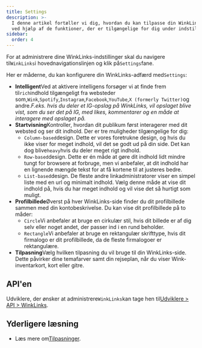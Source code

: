 ```yaml
---
title: Settings
description: >-
  I denne artikel fortæller vi dig, hvordan du kan tilpasse din WinkLinks-side
  ved hjælp af de funktioner, der er tilgængelige for dig under indstillinger.
sidebar:
  order: 4
---
```

For at administrere dine WinkLinks-indstillinger skal du navigere til`WinkLinks`i hovednavigationslinjen og klik på`Settings`fane.

Her er måderne, du kan konfigurere din WinkLinks-adfærd med`Settings`:

* **Intelligent**Ved at aktivere intelligens forsøger vi at finde frem til`rich`indhold tilgængeligt fra websteder som,`Wink`,`Spotify`,`Instagram`,`Facebook`,`YouTube`,`X (formerly Twitter)`og andre.*F.eks. hvis du deler et IG-opslag på WinkLinks, vil opslaget blive vist, som du ser det på IG, med likes, kommentarer og en måde at interagere med opslaget på.*
* **Startvisning**Kontroller, hvordan dit publikum først interagerer med dit websted og ser dit indhold. Der er tre muligheder tilgængelige for dig:
  * `Column-based`design. Dette er vores foretrukne design, og hvis du ikke viser for meget indhold, vil det se godt ud på din side. Det kan dog blive`heavy`hvis du deler meget rigt indhold.
  * `Row-based`design. Dette er én måde at gøre dit indhold lidt mindre tungt for browsere at forbruge, men vi anbefaler, at dit indhold har en lignende mængde tekst for at få kortene til at justeres bedre.
  * `List-based`design. De fleste andre linkadministratorer viser en simpel liste med en url og minimalt indhold. Vælg denne måde at vise dit indhold på, hvis du har meget indhold og vil vise det så hurtigt som muligt.
* **Profilbillede**Øverst på hver WinkLinks-side finder du dit profilbillede sammen med din kontobeskrivelse. Du kan vise dit profilbillede på to måder:
  * `Circle`Vi anbefaler at bruge en cirkulær stil, hvis dit billede er af dig selv eller noget andet, der passer ind i en rund beholder.
  * `Rectangle`Vi anbefaler at bruge en rektangulær skrifttype, hvis dit firmalogo er dit profilbillede, da de fleste firmalogoer er rektangulære.
* **Tilpasning**Vælg hvilken tilpasning du vil bruge til din WinkLinks-side. Dette påvirker dine temafarver samt din rejseplan, når du viser Wink-inventarkort, kort eller gitre.

## API'en

Udviklere, der ønsker at administrere`WinkLinks`kan tage hen til[Udviklere > API > WinkLinks](/developers/apis/#winklinks-api).

## Yderligere læsning

* Læs mere om[Tilpasninger](/studio/customization).

